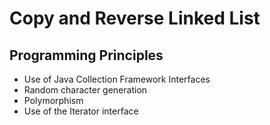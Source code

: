 # Copy and Reverse Linked List

## Programming Principles
- Use of Java Collection Framework Interfaces
- Random character generation
- Polymorphism
- Use of the Iterator interface